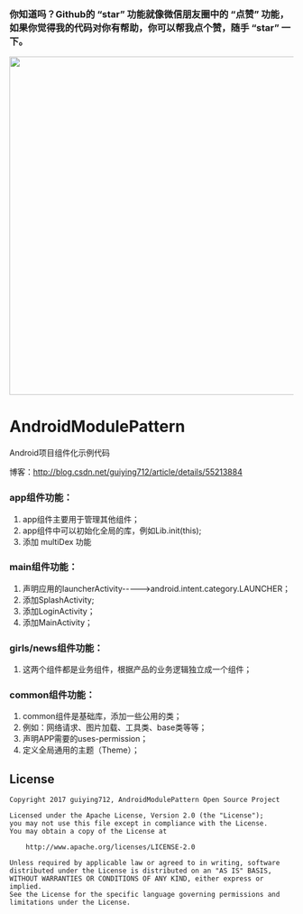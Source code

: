 
### 你知道吗？Github的 “star” 功能就像微信朋友圈中的 **“点赞”** 功能，如果你觉得我的代码对你有帮助，你可以帮我点个赞，随手 “star” 一下。
<img src="screenshots/starmean.PNG" width=600></img>


# AndroidModulePattern
Android项目组件化示例代码

博客：http://blog.csdn.net/guiying712/article/details/55213884

### app组件功能：
1. app组件主要用于管理其他组件；
2. app组件中可以初始化全局的库，例如Lib.init(this);
3. 添加 multiDex 功能

### main组件功能：
1. 声明应用的launcherActivity----->android.intent.category.LAUNCHER；
2. 添加SplashActivity;
3. 添加LoginActivity；
4. 添加MainActivity；

### girls/news组件功能：
1. 这两个组件都是业务组件，根据产品的业务逻辑独立成一个组件；

### common组件功能：
1. common组件是基础库，添加一些公用的类；
2. 例如：网络请求、图片加载、工具类、base类等等；
3. 声明APP需要的uses-permission；
4. 定义全局通用的主题（Theme）；

## License

    Copyright 2017 guiying712, AndroidModulePattern Open Source Project

    Licensed under the Apache License, Version 2.0 (the "License");
    you may not use this file except in compliance with the License.
    You may obtain a copy of the License at

        http://www.apache.org/licenses/LICENSE-2.0

    Unless required by applicable law or agreed to in writing, software
    distributed under the License is distributed on an "AS IS" BASIS,
    WITHOUT WARRANTIES OR CONDITIONS OF ANY KIND, either express or implied.
    See the License for the specific language governing permissions and
    limitations under the License.